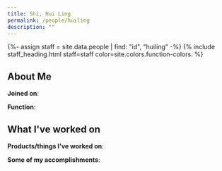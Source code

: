 ```yaml
---
title: Shi, Hui Ling
permalink: /people/huiling
description: ""
---
```


{%- assign staff = site.data.people | find: "id", "huiling" -%}
{% include staff_heading.html staff=staff color=site.colors.function-colors. %}

## About Me

**Joined on**: 

**Function**: 

## What I've worked on

**Products/things I've worked on**:


**Some of my accomplishments**:

